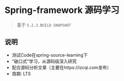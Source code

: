 # Spring-framework 源码学习

> 基于 `5.2.3.BUILD-SNAPSHOT`

## 说明

- 测试Code在spring-source-learning下
- "破口式"学习，从源码级深入研究
- 配合源码分析文章（主要在https://izcqi.com发布）
- 周期: LTS